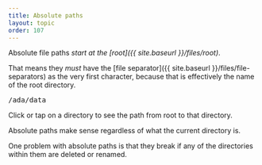 ```yaml
---
title: Absolute paths
layout: topic
order: 107
---
```


Absolute file paths _start at the [root]({{ site.baseurl }}/files/root)_.

That means they *must* have the
[file separator]({{ site.baseurl }}/files/file-separators)
as the very first character, because that is effectively the name of the
root directory.

<object id="svg-dir-diagram" data="{{ site.baseurl }}/images/dir-with-paths.svg" type="image/svg+xml">
</object>

<pre id="path-display" class="language-plaintext highlighter-rouge">
/ada/data
</pre>

<p class="js-only">
  Click or tap on a directory to see the path from root to that directory.
</p>

Absolute paths make sense regardless of what the current directory is.

One problem with absolute paths is that they break if any of the directories
within them are deleted or renamed.

<script type="text/javascript">
  // check settings here match with SVG contents
  const ID_PREFIX = "dir",
        PATH_PREFIX = "path",
        TEXT_PREFIX = "text",
        ID_SEP = "-",
        COL_TEXT_DEFAULT = "#000",
        COL_TEXT_ON_PATH = "#fff",
        COL_DEFAULT = "#ffb",
        COL_CURRENT = "#b00",
        PATH_DISPLAY_NAME = "path-display";
  let dirs, paths, texts, path_display;
  window.addEventListener("load", function() {
    let svgObject = document.getElementById('svg-dir-diagram').contentDocument;
    dirs  = svgObject.getElementsByTagName("use");
    paths = svgObject.getElementsByClassName("path");
    texts = svgObject.getElementsByClassName("text");
    path_display = document.getElementById(PATH_DISPLAY_NAME);
    for (let d of dirs) {
      d.addEventListener("click", function(){
        for (let d of dirs) {
          d.setAttributeNS(null, 'style',  "--dirfill:" + COL_DEFAULT);
        }
        for (let t of texts) {
          t.setAttributeNS(null, 'style',  "--textfill:" + COL_TEXT_DEFAULT);
        }
        for (let path of paths) {
          path.setAttributeNS(null, 'style', "opacity: 0");
        }
        let dir_names = [];
        let steps = this.id.split(ID_SEP).slice(1);
        while (steps.length > 0) {
          let id = steps.join(ID_SEP);
          let d = svgObject.getElementById(ID_PREFIX + ID_SEP + id);
          d.setAttributeNS(null, 'style', "--dirfill:" + COL_CURRENT);
          let t = svgObject.getElementById(TEXT_PREFIX + ID_SEP + id);
          t.setAttributeNS(null, 'style', "--textfill:" + COL_TEXT_ON_PATH);
          if (steps.length > 1) {
            svgObject.getElementById(PATH_PREFIX + ID_SEP + id)
              .setAttributeNS(null, 'style',  "opacity: 1");
            dir_names.push(t.dataset['text']);
          }
          steps.pop();
        }
        path_display.innerHTML = "/"+dir_names.reverse().join("/");
      })
    }
  });
</script>